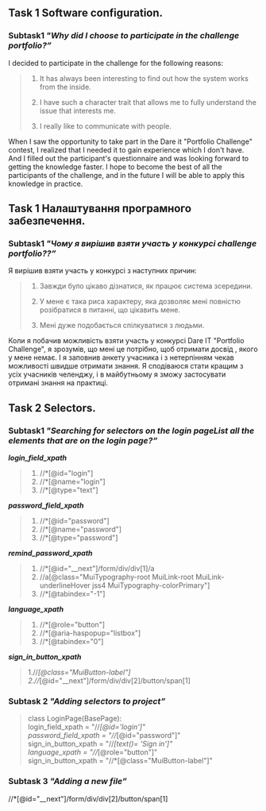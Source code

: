 ## **Task 1 Software configuration.**
### Subtask1 ***"Why did I choose to participate in the challenge portfolio?”***

I decided to participate in the challenge for the following reasons:
> 1.  It has always been interesting to find out how the system works from the inside.
> 
> 2. I have such a character trait that allows me to fully understand the issue that interests me.
> 3. I really like to communicate with people.
> 
When I saw the opportunity to take part in the Dare it "Portfolio Challenge" contest, I realized that I needed it to gain experience
which I don't have. And I filled out the participant's questionnaire and was looking forward to getting the knowledge faster. I hope to become the best of all the participants of the challenge, and in the future I will be able to apply this knowledge in practice.

## **Task 1 Налаштування програмного забезпечення.**
### Subtask1 ***"Чому я вирішив взяти участь у конкурсі challenge portfolio??”***

Я вирішив взяти участь у конкурсі з наступних причин:
> 1.  Завжди було цікаво дізнатися, як працює система зсередини.
> 
> 2. У мене є така риса характеру, яка дозволяє мені повністю розібратися в питанні, що цікавить мене.
> 3. Мені дуже подобається спілкуватися з людьми.


Коли я побачив можливість взяти участь у конкурсі Dare IT "Portfolio Challenge", я зрозумів, що мені це потрібно, щоб отримати досвід
, якого у мене немає. І я заповнив анкету учасника i з нетерпінням чекав можливості швидше отримати знання. Я сподіваюся стати кращим з усіх учасників челенджу, і в майбутньому я зможу застосувати отримані знання на практиці.


## **Task 2 Selectors.**
### Subtask1 ***"Searching for selectors on the login pageList all the elements that are on the login page?”***

***login_field_xpath***
>1.  //*[@id="login"]
>2. //*[@name="login"]
>3. //*[@type="text"]

***password_field_xpath***
>1. //*[@id="password"]
>2. //*[@name="password"]
>3. //*[@type="password"]


***remind_password_xpath***
>1. //*[@id="__next"]/form/div/div[1]/a
>2. //a[@class="MuiTypography-root MuiLink-root MuiLink-underlineHover jss4 MuiTypography-colorPrimary"]
>3. //*[@tabindex="-1"]

***language_xpath***
>1. //*[@role="button"]
>2. //*[@aria-haspopup="listbox"]
>3. //*[@tabindex="0"]


***sign_in_button_xpath***
>1.//*[@class="MuiButton-label"]  
>2.//*[@id="__next"]/form/div/div[2]/button/span[1]

### Subtask 2 ***"Adding selectors to project”***
>class LoginPage(BasePage):  
>login_field_xpath = "//*[@id='login']"  
>password_field_xpath = "//*[@id="password"]"  
>sign_in_button_xpath = "//*[text()= 'Sign in']"  
>language_xpath = "//*[@role="button"]"  
>sign_in_button_xpath = "//*[@class="MuiButton-label"]"  


### Subtask 3 ***"Adding a new file”***
//*[@id="__next"]/form/div/div[2]/button/span[1]